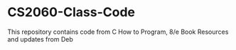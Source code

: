 # CS2060-Class-Code
This repository contains code from C How to Program, 8/e Book Resources and updates from Deb
